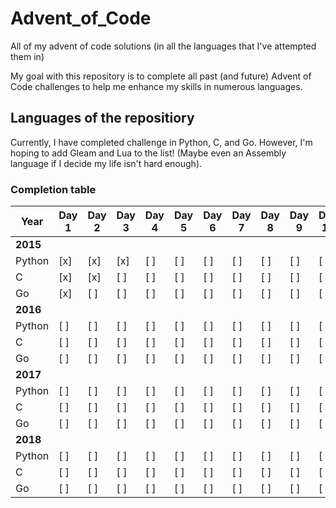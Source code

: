 # Advent_of_Code
All of my advent of code solutions (in all the languages that I've attempted them in)

My goal with this repository is to complete all past (and future) Advent of Code challenges to help me enhance my skills in numerous languages.

## Languages of the repositiory
Currently, I have completed challenge in Python, C, and Go. However, I'm hoping to add Gleam and Lua to the list! (Maybe even an Assembly language if I decide my life isn't hard enough).

### Completion table
|Year    |Day 1|Day 2|Day 3|Day 4|Day 5|Day 6|Day 7|Day 8|Day 9|Day 10|Day 11|Day 12|Day 13|Day 14|Day 15|Day 16|Day 17|Day 18|Day 19|Day 20|Day 21|Day 22|Day 23|Day 24|Day 25|
|----    |-----|-----|-----|-----|-----|-----|-----|-----|-----|------|------|------|------|------|------|------|------|------|------|------|------|------|------|------|------|
|**2015**|
|Python  | [x] | [x] | [x] | [ ] | [ ] | [ ] | [ ] | [ ] | [ ] | [ ]  | [ ]  | [ ]  | [ ]  | [ ]  | [ ]  | [ ]  | [ ]  | [ ]  | [ ]  | [ ]  | [ ]  | [ ]  | [ ]  | [ ]  | [ ]  |
|C       | [x] | [x] | [ ] | [ ] | [ ] | [ ] | [ ] | [ ] | [ ] | [ ]  | [ ]  | [ ]  | [ ]  | [ ]  | [ ]  | [ ]  | [ ]  | [ ]  | [ ]  | [ ]  | [ ]  | [ ]  | [ ]  | [ ]  | [ ]  |
|Go      | [x] | [ ] | [ ] | [ ] | [ ] | [ ] | [ ] | [ ] | [ ] | [ ]  | [ ]  | [ ]  | [ ]  | [ ]  | [ ]  | [ ]  |  [ ] |  [ ] |  [ ] |  [ ] |  [ ] |  [ ] |  [ ] |  [ ] |  [ ] |
|**2016**|
|Python  | [ ] | [ ] | [ ] | [ ] | [ ] | [ ] | [ ] | [ ] | [ ] | [ ]  | [ ]  | [ ]  | [ ]  | [ ]  | [ ]  | [ ]  | [ ]  | [ ]  | [ ]  | [ ]  | [ ]  | [ ]  | [ ]  | [ ]  | [ ]  |
|C       | [ ] | [ ] | [ ] | [ ] | [ ] | [ ] | [ ] | [ ] | [ ] | [ ]  | [ ]  | [ ]  | [ ]  | [ ]  | [ ]  | [ ]  | [ ]  | [ ]  | [ ]  | [ ]  | [ ]  | [ ]  | [ ]  | [ ]  | [ ]  |
|Go      | [ ] | [ ] | [ ] | [ ] | [ ] | [ ] | [ ] | [ ] | [ ] | [ ]  | [ ]  | [ ]  | [ ]  | [ ]  | [ ]  | [ ]  | [ ]  | [ ]  | [ ]  | [ ]  | [ ]  | [ ]  | [ ]  | [ ]  | [ ]  |
|**2017**|
|Python  | [ ] | [ ] | [ ] | [ ] | [ ] | [ ] | [ ] | [ ] | [ ] | [ ]  | [ ]  | [ ]  | [ ]  | [ ]  | [ ]  | [ ]  | [ ]  | [ ]  | [ ]  | [ ]  | [ ]  | [ ]  | [ ]  | [ ]  | [ ]  |
|C       | [ ] | [ ] | [ ] | [ ] | [ ] | [ ] | [ ] | [ ] | [ ] | [ ]  | [ ]  | [ ]  | [ ]  | [ ]  | [ ]  | [ ]  | [ ]  | [ ]  | [ ]  | [ ]  | [ ]  | [ ]  | [ ]  | [ ]  | [ ]  |
|Go      | [ ] | [ ] | [ ] | [ ] | [ ] | [ ] | [ ] | [ ] | [ ] | [ ]  | [ ]  | [ ]  | [ ]  | [ ]  | [ ]  | [ ]  | [ ]  | [ ]  | [ ]  | [ ]  | [ ]  | [ ]  | [ ]  | [ ]  | [ ]  |
|**2018**|
|Python  | [ ] | [ ] | [ ] | [ ] | [ ] | [ ] | [ ] | [ ] | [ ] | [ ]  | [ ]  | [ ]  | [ ]  | [ ]  | [ ]  | [ ]  | [ ]  | [ ]  | [ ]  | [ ]  | [ ]  | [ ]  | [ ]  | [ ]  | [ ]  |
|C       | [ ] | [ ] | [ ] | [ ] | [ ] | [ ] | [ ] | [ ] | [ ] | [ ]  | [ ]  | [ ]  | [ ]  | [ ]  | [ ]  | [ ]  | [ ]  | [ ]  | [ ]  | [ ]  | [ ]  | [ ]  | [ ]  | [ ]  | [ ]  |
|Go      | [ ] | [ ] | [ ] | [ ] | [ ] | [ ] | [ ] | [ ] | [ ] | [ ]  | [ ]  | [ ]  | [ ]  | [ ]  | [ ]  | [ ]  | [ ]  | [ ]  | [ ]  | [ ]  | [ ]  | [ ]  | [ ]  | [ ]  | [ ]  |
